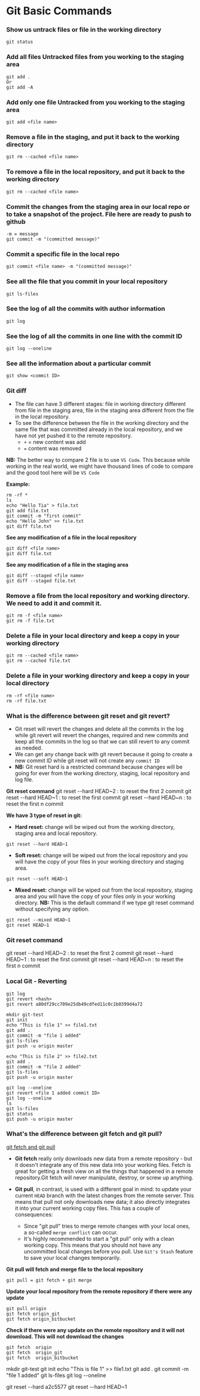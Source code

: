 # Git Basic Commands

### Show us untrack files or file in the working directory
```
git status
```

### Add all files Untracked files from you working to the staging area
```
git add . 
Or 
git add -A
```

### Add only one file Untracked from you working to the staging area
```
git add <file name>
```

### Remove a file in the staging, and put it back to the working directory
```
git rm --cached <file name>
```

### To remove a file in the local repository, and put it back to the working directory
```
git rm --cached <file name>
```

### Commit the changes from the staging area in our local repo or to take a snapshot of the project. File here are ready to push to github 
```
-m = message
git commit -m "(committed message)"
```

### Commit a specific file in the local repo
```
git commit <file name> -m "(committed message)"
```

### See all the file that you commit in your local repository
```
git ls-files
```

### See the log of all the commits with author information
```
git log
```

### See the log of all the commits in one line with the commit ID
```
git log --oneline
```

### See all the information about a particular commit
```
git show <commit ID>
```

### Git diff
- The file can have 3 different stages: file in working directory different from file in the staging area, file in the staging area different from the file in the local repository. 
- To see the difference between the file in the working directory and the same file that was committed already in the local repository, and we have not yet pushed it to the remote repository.
    - `+` = new content was add
    - `=` content was removed

**NB:** The better way to compare 2 file is to use `VS Code`. This because while working in the real world, we might have thousand lines of code to compare and the good tool here will be `VS Code`

**Example:**
```
rm -rf *
ls
echo "Hello Tia" > file.txt
git add file.txt
git commit -m "first commit"
echo "Hello John" >> file.txt
git diff file.txt
```

**See any modification of a file in the local repository**
```
git diff <file name>
git diff file.txt
```

**See any modification of a file in the staging area**
```
git diff --staged <file name>
git diff --staged file.txt
```

### Remove a file from the local repository and working directory. We need to add it and commit it.
```
git rm -f <file name>
git rm -f file.txt
```

### Delete a file in your local directory and keep a copy in your working directory 
```
git rm --cached <file name>
git rm --cached file.txt
```

### Delete a file in your working directory and keep a copy in your local directory
```
rm -rf <file name>
rm -rf file.txt
```

### What is the difference between git reset and git revert?
- Git reset will revert the changes and delete all the commits in the log while git revert will revert the changes, required and new commits and keep all the commits in the log so that we can still revert to any commit as needed.
- We can get any change back with git revert because it going to create a new commit ID while git reset will not create any `commit ID`
- **NB:** Git reset hard is a restricted command because changes will be going for ever from the working directory, staging, local repository and log file. 


**Git reset command**
git reset --hard HEAD~2 : to reset the first 2 commit
git reset --hard HEAD~1 : to reset the first commit
git reset --hard HEAD~n : to reset the first n commit


**We have 3 type of reset in git:**
- **Hard reset:** change will be wiped out from the working directory, staging area and local repository. 
```
git reset --hard HEAD~1
```
- **Soft reset:** change will be wiped out from the local repository and you will have the copy of your files in your working directory and staging area.
```
git reset --soft HEAD~1
```
- **Mixed reset:** change will be wiped out from the local repository, staging area and you will have the copy of your files only in your working directory. 
**NB:** This is the default command if we type git reset command without specifying any option.
```
git reset --mixed HEAD~1
git reset HEAD~1
```

### Git reset command
git reset --hard HEAD~2 : to reset the first 2 commit
git reset --hard HEAD~1 : to reset the first commit
git reset --hard HEAD~n : to reset the first n commit



### Local Git - Reverting
```
git log
git revert <hash>
git revert a80df29cc709e25db49cdfed11c0c1b0399d4a72
```

```
mkdir git-test
git init
echo "This is file 1" >> file1.txt
git add .
git commit -m "file 1 added"
git ls-files
git push -u origin master

echo "This is file 2" >> file2.txt
git add .
git commit -m "file 2 added"
git ls-files
git push -u origin master

git log --oneline
git revert <file 1 added commit ID>
git log --oneline
ls
git ls-files
git status
git push -u origin master
```

### What's the difference between git fetch and git pull?
[git fetch and git pull](https://www.git-tower.com/learn/git/faq/difference-between-git-fetch-git-pull/)

- **Git fetch** really only downloads new data from a remote repository - but it doesn't integrate any of this new data into your working files. Fetch is great for getting a fresh view on all the things that happened in a remote repository.Git fetch will never manipulate, destroy, or screw up anything.

- **Git pull**, in contrast, is used with a different goal in mind: to update your current `HEAD` branch with the latest changes from the remote server. This means that pull not only downloads new data; it also directly integrates it into your current working copy files. This has a couple of consequences:

    - Since "git pull" tries to merge remote changes with your local ones, a so-called `merge conflict` can occur. 
    - It's highly recommended to start a "git pull" only with a clean working copy. This means that you should not have any uncommitted local changes before you pull. Use `Git's Stash` feature to save your local changes temporarily.


**Git pull will fetch and merge file to the local repository**
```
git pull = git fetch + git merge
```

**Update your local repository from the remote repository if there were any update**
```
git pull origin
git fetch origin_git
git fetch origin_bitbucket 
```

**Check if there were any update on the remote repository and it will not download. This will not download the changes**
```
git fetch  origin 
git fetch  origin_git
git fetch  origin_bitbucket 
```


mkdir git-test
git init
echo "This is file 1" >> file1.txt
git add .
git commit -m "file 1 added"
git ls-files
git log --oneline

git reset --hard a2c5577
git reset --hard HEAD~1


